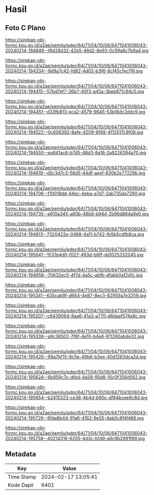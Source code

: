 # Hasil

## Foto C Plano

https://sirekap-obj-formc.kpu.go.id/a2ae/pemilu/pdpr/64/71/04/10/06/6471041006043-20240214-194849--f6d28d32-42b5-46d2-8e93-0c59a8c7b6a4.jpg

https://sirekap-obj-formc.kpu.go.id/a2ae/pemilu/pdpr/64/71/04/10/06/6471041006043-20240214-194334--8d9a7c42-fd82-4d02-b3f6-8cf45c1ec116.jpg

https://sirekap-obj-formc.kpu.go.id/a2ae/pemilu/pdpr/64/71/04/10/06/6471041006043-20240214-194415--57bd7ef7-36b7-40f3-a45a-3beb871c94c5.jpg

https://sirekap-obj-formc.kpu.go.id/a2ae/pemilu/pdpr/64/71/04/10/06/6471041006043-20240214-194451--d33fb813-eca2-4579-9645-53b16dc2ddc9.jpg

https://sirekap-obj-formc.kpu.go.id/a2ae/pemilu/pdpr/64/71/04/10/06/6471041006043-20240214-194522--0c606392-8afe-4209-8f68-4f12517c9f08.jpg

https://sirekap-obj-formc.kpu.go.id/a2ae/pemilu/pdpr/64/71/04/10/06/6471041006043-20240214-194550--ea841ac6-b7d5-48d3-8a16-2a8226394a70.jpg

https://sirekap-obj-formc.kpu.go.id/a2ae/pemilu/pdpr/64/71/04/10/06/6471041006043-20240214-194619--d5c3d7c3-56d5-44df-aeef-830b2e77229b.jpg

https://sirekap-obj-formc.kpu.go.id/a2ae/pemilu/pdpr/64/71/04/10/06/6471041006043-20240214-194706--f10018dd-44ec-4eba-a7d7-2ab735da7290.jpg

https://sirekap-obj-formc.kpu.go.id/a2ae/pemilu/pdpr/64/71/04/10/06/6471041006043-20240214-194735--e610a345-a60b-48b9-b944-2b96d864a9e0.jpg

https://sirekap-obj-formc.kpu.go.id/a2ae/pemilu/pdpr/64/71/04/10/06/6471041006043-20240214-194813--7320422e-0468-4a11-b742-fb5b5cdfb8ca.jpg

https://sirekap-obj-formc.kpu.go.id/a2ae/pemilu/pdpr/64/71/04/10/06/6471041006043-20240214-195041--1537e4d0-f027-493d-b6ff-dd1025332045.jpg

https://sirekap-obj-formc.kpu.go.id/a2ae/pemilu/pdpr/64/71/04/10/06/6471041006043-20240214-194958--70632ec5-4f7d-4a5c-abfb-dfabb0af2d1c.jpg

https://sirekap-obj-formc.kpu.go.id/a2ae/pemilu/pdpr/64/71/04/10/06/6471041006043-20240214-195241--635cab9f-d664-4e87-8ec3-82959a7e3259.jpg

https://sirekap-obj-formc.kpu.go.id/a2ae/pemilu/pdpr/64/71/04/10/06/6471041006043-20240214-195207--c6439064-8aa6-41a3-a770-d6daaf574a8c.jpg

https://sirekap-obj-formc.kpu.go.id/a2ae/pemilu/pdpr/64/71/04/10/06/6471041006043-20240214-195338--a9c38502-7f6f-4e10-b4e6-911260abde32.jpg

https://sirekap-obj-formc.kpu.go.id/a2ae/pemilu/pdpr/64/71/04/10/06/6471041006043-20240214-195426--99a7bf15-9c5e-49b6-b3ee-40d1263dca2d.jpg

https://sirekap-obj-formc.kpu.go.id/a2ae/pemilu/pdpr/64/71/04/10/06/6471041006043-20240214-195624--6b859c7c-dfed-4a58-95d8-10c0f356d562.jpg

https://sirekap-obj-formc.kpu.go.id/a2ae/pemilu/pdpr/64/71/04/10/06/6471041006043-20240214-195654--b2415323-ce38-4b4d-b90c-df64bcee8c8d.jpg

https://sirekap-obj-formc.kpu.go.id/a2ae/pemilu/pdpr/64/71/04/10/06/6471041006043-20240214-195726--6fda8b44-91a6-4162-9e55-4ab0c8f4f466.jpg

https://sirekap-obj-formc.kpu.go.id/a2ae/pemilu/pdpr/64/71/04/10/06/6471041006043-20240214-195758--40214316-6205-4d3c-b1d9-a6c9b2991f89.jpg


## Metadata

| Key        | Value               |
| ---------- | ------------------- |
| Time Stamp | 2024-02-17 13:05:41 |
| Kode Dapil | 6401                |




